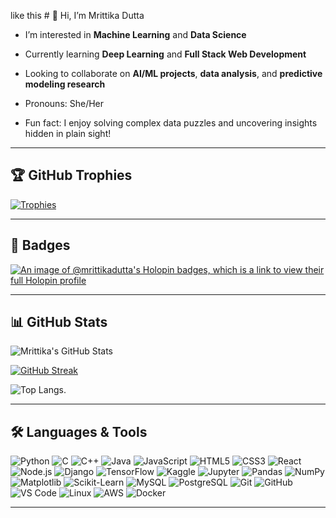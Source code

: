 like this # 👋 Hi, I’m Mrittika Dutta

- I’m interested in **Machine Learning** and **Data Science**
- Currently learning **Deep Learning** and **Full Stack Web Development**
- Looking to collaborate on **AI/ML projects**, **data analysis**, and **predictive modeling research**

- Pronouns: She/Her
- Fun fact: I enjoy solving complex data puzzles and uncovering insights hidden in plain sight!

---

## 🏆 GitHub Trophies

[![Trophies](https://github-profile-trophy.vercel.app/?username=MrittikaDutta&theme=algolia)](https://github.com/ryo-ma/github-profile-trophy)

---
## 🧩 Badges

[![An image of @mrittikadutta's Holopin badges, which is a link to view their full Holopin profile](https://holopin.me/mrittikadutta)](https://holopin.io/@mrittikadutta)


---

## 📊 GitHub Stats

![Mrittika's GitHub Stats](https://github-readme-stats.vercel.app/api?username=MrittikaDutta&show_icons=true&theme=radical&border_radius=15)

[![GitHub Streak](https://streak-stats.demolab.com?user=MrittikaDutta&theme=gruvbox_duo&border_radius=15)](https://git.io/streak-stats)

![Top Langs](https://github-readme-stats.vercel.app/api/top-langs/?username=MrittikaDutta&layout=compact&theme=radical&border_radius=15).


---

## 🛠️ Languages & Tools

![Python](https://img.shields.io/badge/Python-3776AB?style=for-the-badge&logo=python&logoColor=white)
![C](https://img.shields.io/badge/C-00599C?style=for-the-badge&logo=c&logoColor=white)
![C++](https://img.shields.io/badge/C++-00599C?style=for-the-badge&logo=c%2B%2B&logoColor=white)
![Java](https://img.shields.io/badge/Java-ED8B00?style=for-the-badge&logo=java&logoColor=white)
![JavaScript](https://img.shields.io/badge/JavaScript-F7DF1E?style=for-the-badge&logo=javascript&logoColor=black)
![HTML5](https://img.shields.io/badge/HTML5-E34F26?style=for-the-badge&logo=html5&logoColor=white)
![CSS3](https://img.shields.io/badge/CSS3-1572B6?style=for-the-badge&logo=css3&logoColor=white)
![React](https://img.shields.io/badge/React-20232A?style=for-the-badge&logo=react&logoColor=61DAFB)
![Node.js](https://img.shields.io/badge/Node.js-339933?style=for-the-badge&logo=nodedotjs&logoColor=white)
![Django](https://img.shields.io/badge/Django-092E20?style=for-the-badge&logo=django&logoColor=white)
![TensorFlow](https://img.shields.io/badge/TensorFlow-FF6F00?style=for-the-badge&logo=tensorflow&logoColor=white)
![Kaggle](https://img.shields.io/badge/Kaggle-20BEFF?style=for-the-badge&logo=kaggle&logoColor=white)
![Jupyter](https://img.shields.io/badge/Jupyter-F37626?style=for-the-badge&logo=jupyter&logoColor=white)
![Pandas](https://img.shields.io/badge/Pandas-150458?style=for-the-badge&logo=pandas&logoColor=white)
![NumPy](https://img.shields.io/badge/NumPy-013243?style=for-the-badge&logo=numpy&logoColor=white)
![Matplotlib](https://img.shields.io/badge/Matplotlib-11557C?style=for-the-badge&logo=matplotlib&logoColor=white)
![Scikit-Learn](https://img.shields.io/badge/Scikit--Learn-F7931E?style=for-the-badge&logo=scikitlearn&logoColor=white)
![MySQL](https://img.shields.io/badge/MySQL-4479A1?style=for-the-badge&logo=mysql&logoColor=white)
![PostgreSQL](https://img.shields.io/badge/PostgreSQL-4169E1?style=for-the-badge&logo=postgresql&logoColor=white)
![Git](https://img.shields.io/badge/Git-F05032?style=for-the-badge&logo=git&logoColor=white)
![GitHub](https://img.shields.io/badge/GitHub-181717?style=for-the-badge&logo=github&logoColor=white)
![VS Code](https://img.shields.io/badge/VS_Code-007ACC?style=for-the-badge&logo=visual-studio-code&logoColor=white)
![Linux](https://img.shields.io/badge/Linux-FCC624?style=for-the-badge&logo=linux&logoColor=black)
![AWS](https://img.shields.io/badge/AWS-FF9900?style=for-the-badge&logo=amazon-aws&logoColor=white)
![Docker](https://img.shields.io/badge/Docker-2496ED?style=for-the-badge&logo=docker&logoColor=white)



---


<!---
MrittikaDutta/MrittikaDutta is a ✨ special ✨ repository because its `README.md` (this file) appears on your GitHub profile.
You can click the Preview link to take a look at your changes.
--->